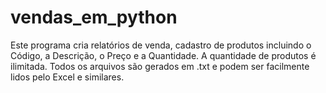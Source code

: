 # vendas_em_python
Este programa cria relatórios de venda, cadastro de produtos incluindo o Código, a Descrição, o Preço e a Quantidade.
A quantidade de produtos é ilimitada.
Todos os arquivos são gerados em .txt e podem ser facilmente lidos pelo Excel e similares.
